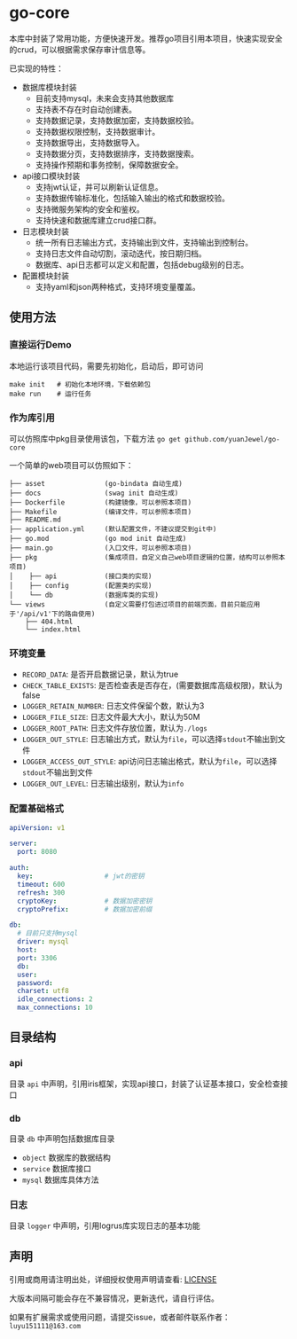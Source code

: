 # go-core

本库中封装了常用功能，方便快速开发。推荐go项目引用本项目，快速实现安全的crud，可以根据需求保存审计信息等。

已实现的特性：

- 数据库模块封装
  - 目前支持mysql，未来会支持其他数据库
  - 支持表不存在时自动创建表。
  - 支持数据记录，支持数据加密，支持数据校验。
  - 支持数据权限控制，支持数据审计。
  - 支持数据导出，支持数据导入。
  - 支持数据分页，支持数据排序，支持数据搜索。
  - 支持操作预期和事务控制，保障数据安全。
- api接口模块封装
  - 支持jwt认证，并可以刷新认证信息。
  - 支持数据传输标准化，包括输入输出的格式和数据校验。
  - 支持微服务架构的安全和鉴权。
  - 支持快速和数据库建立crud接口群。
- 日志模块封装
  - 统一所有日志输出方式，支持输出到文件，支持输出到控制台。
  - 支持日志文件自动切割，滚动迭代，按日期归档。
  - 数据库、api日志都可以定义和配置，包括debug级别的日志。
- 配置模块封装
  - 支持yaml和json两种格式，支持环境变量覆盖。

## 使用方法

### 直接运行Demo

本地运行该项目代码，需要先初始化，启动后，即可访问

```shell
make init   # 初始化本地环境，下载依赖包
make run    # 运行任务
```

### 作为库引用

可以仿照库中pkg目录使用该包，下载方法 `go get github.com/yuanJewel/go-core`

一个简单的web项目可以仿照如下：

```
├── asset               (go-bindata 自动生成)
├── docs                (swag init 自动生成)
├── Dockerfile          (构建镜像，可以参照本项目)
├── Makefile            (编译文件，可以参照本项目)
├── README.md
├── application.yml     (默认配置文件，不建议提交到git中)
├── go.mod              (go mod init 自动生成)
├── main.go             (入口文件，可以参照本项目)
├── pkg                 (集成项目，自定义自己web项目逻辑的位置，结构可以参照本项目)
│    ├── api            (接口类的实现)
│    ├── config         (配置类的实现)
│    └── db             (数据库类的实现)
└── views               (自定义需要打包进过项目的前端页面，目前只能应用于'/api/v1'下的路由使用)
    ├── 404.html
    └── index.html
```

### 环境变量

- `RECORD_DATA`: 是否开启数据记录，默认为true
- `CHECK_TABLE_EXISTS`: 是否检查表是否存在，(需要数据库高级权限)，默认为false
- `LOGGER_RETAIN_NUMBER`: 日志文件保留个数，默认为3
- `LOGGER_FILE_SIZE`: 日志文件最大大小，默认为50M
- `LOGGER_ROOT_PATH`: 日志文件存放位置，默认为`./logs`
- `LOGGER_OUT_STYLE`: 日志输出方式，默认为`file`，可以选择`stdout`不输出到文件
- `LOGGER_ACCESS_OUT_STYLE`: api访问日志输出格式，默认为`file`，可以选择`stdout`不输出到文件
- `LOGGER_OUT_LEVEL`: 日志输出级别，默认为`info`

### 配置基础格式

```yaml
apiVersion: v1

server:
  port: 8080

auth:
  key:                  # jwt的密钥
  timeout: 600
  refresh: 300
  cryptoKey:            # 数据加密密钥
  cryptoPrefix:         # 数据加密前缀

db:
  # 目前只支持mysql
  driver: mysql
  host:
  port: 3306
  db:
  user:
  password:
  charset: utf8
  idle_connections: 2
  max_connections: 10
```

## 目录结构

### api

目录 `api` 中声明，引用iris框架，实现api接口，封装了认证基本接口，安全检查接口

### db

目录 `db` 中声明包括数据库目录

- `object` 数据库的数据结构
- `service` 数据库接口
- `mysql` 数据库具体方法

### 日志

目录 `logger` 中声明，引用logrus库实现日志的基本功能

## 声明

引用或商用请注明出处，详细授权使用声明请查看: [LICENSE](https://github.com/yuanJewel/go-core/blob/main/LICENSE)

大版本间隔可能会存在不兼容情况，更新迭代，请自行评估。

如果有扩展需求或使用问题，请提交issue，或者邮件联系作者：`luyu151111@163.com`